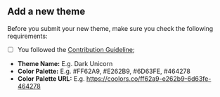 ## Add a new theme

Before you submit your new theme, make sure you check the following requirements:

- [ ] You followed the [Contribution Guideline](../../CONTRIBUTING.md);

- **Theme Name:** E.g. Dark Unicorn
- **Color Palette:** E.g. #FF62A9, #E262B9, #6D63FE, #464278
- **Color Palette URL:** E.g. <https://coolors.co/ff62a9-e262b9-6d63fe-464278>
